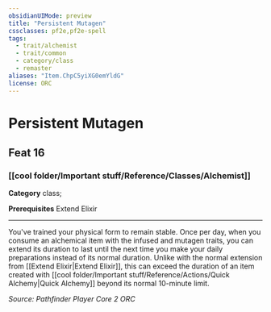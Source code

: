 ```yaml
---
obsidianUIMode: preview
title: "Persistent Mutagen"
cssclasses: pf2e,pf2e-spell
tags:
  - trait/alchemist
  - trait/common
  - category/class
  - remaster
aliases: "Item.ChpC5yiXG0emYldG"
license: ORC
---
```

# Persistent Mutagen
## Feat 16
### [[cool folder/Important stuff/Reference/Classes/Alchemist]]

**Category** class; 



**Prerequisites** Extend Elixir
* * *
You've trained your physical form to remain stable. Once per day, when you consume an alchemical item with the infused and mutagen traits, you can extend its duration to last until the next time you make your daily preparations instead of its normal duration. Unlike with the normal extension from [[Extend Elixir|Extend Elixir]], this can exceed the duration of an item created with [[cool folder/Important stuff/Reference/Actions/Quick Alchemy|Quick Alchemy]] beyond its normal 10-minute limit.

*Source: Pathfinder Player Core 2*
*ORC*